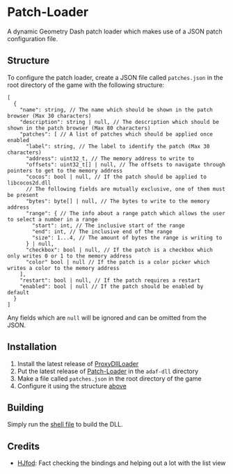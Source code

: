 # Patch-Loader

A dynamic Geometry Dash patch loader which makes use of a JSON patch configuration file.

## Structure

To configure the patch loader, create a JSON file called `patches.json` in the root directory of the game with the following structure:

```jsonc
[
  {
    "name": string, // The name which should be shown in the patch browser (Max 30 characters)
    "description": string | null, // The description which should be shown in the patch browser (Max 80 characters)
    "patches": [ // A list of patches which should be applied once enabled
      "label": string, // The label to identify the patch (Max 30 characters)
      "address": uint32_t, // The memory address to write to
      "offsets": uint32_t[] | null, // The offsets to navigate through pointers to get to the memory address
      "cocos": bool | null, // If the patch should be applied to libcocos2d.dll
      // The following fields are mutually exclusive, one of them must be present
      "bytes": byte[] | null, // The bytes to write to the memory address
      "range": { // The info about a range patch which allows the user to select a number in a range
        "start": int, // The inclusive start of the range
        "end": int, // The inclusive end of the range
        "size": 1...4, // The amount of bytes the range is writing to
      } | null,
      "checkbox": bool | null, // If the patch is a checkbox which only writes 0 or 1 to the memory address
      "color" bool | null // If the patch is a color picker which writes a color to the memory address
    ],
    "restart": bool | null, // If the patch requires a restart
    "enabled": bool | null // If the patch should be enabled by default
  }
]
```

Any fields which are `null` will be ignored and can be omitted from the JSON.

## Installation

1. Install the latest release of [ProxyDllLoader](https://github.com/adafcaefc/ProxyDllLoader/releases/latest)
2. Put the latest release of [Patch-Loader](https://github.com/GD-APTeam/Patch-Loader/releases/latest) in the `adaf-dll` directory
3. Make a file called `patches.json` in the root directory of the game
4. Configure it using the structure [above](#structure)

## Building

Simply run the [shell file](compile.sh) to build the DLL.

## Credits

- [HJfod](https://github.com/HJfod): Fact checking the bindings and helping out a lot with the list view
